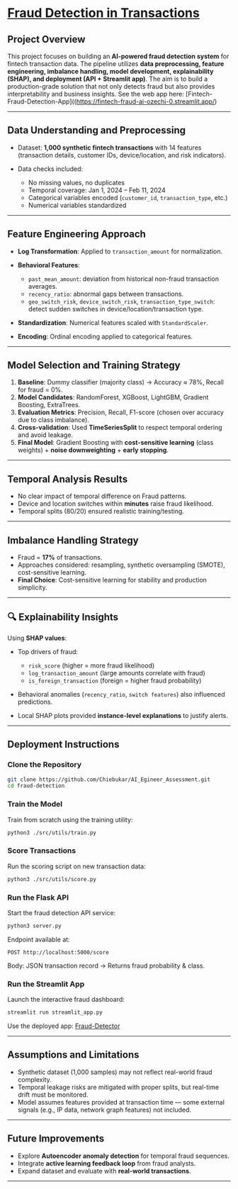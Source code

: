 # [Fraud Detection in Transactions](https://fintech-fraud-ai-ozechi-0.streamlit.app/)

## Project Overview

This project focuses on building an **AI-powered fraud detection system** for fintech transaction data. The pipeline utilizes **data preprocessing, feature engineering, imbalance handling, model development, explainability (SHAP), and deployment (API + Streamlit app)**. The aim is to build a production-grade solution that not only detects fraud but also provides interpretability and business insights. See the web app here: [Fintech-Fraud-Detection-App]((https://fintech-fraud-ai-ozechi-0.streamlit.app/)

---

## Data Understanding and Preprocessing

* Dataset: **1,000 synthetic fintech transactions** with 14 features (transaction details, customer IDs, device/location, and risk indicators).
* Data checks included:

  * No missing values, no duplicates
  * Temporal coverage: Jan 1, 2024 – Feb 11, 2024
  * Categorical variables encoded (`customer_id`, `transaction_type`, etc.)
  * Numerical variables standardized

---

## Feature Engineering Approach

* **Log Transformation**: Applied to `transaction_amount` for normalization.
* **Behavioral Features**:

  * `past_mean_amount`: deviation from historical non-fraud transaction averages.
  * `recency_ratio`: abnormal gaps between transactions.
  * `geo_switch_risk`, `device_switch_risk`, `transaction_type_switch`: detect sudden switches in device/location/transaction type.
* **Standardization**: Numerical features scaled with `StandardScaler`.
* **Encoding**: Ordinal encoding applied to categorical features.

---

## Model Selection and Training Strategy

1. **Baseline**: Dummy classifier (majority class) → Accuracy ≈ 78%, Recall for fraud = 0%.
2. **Model Candidates**: RandomForest, XGBoost, LightGBM, Gradient Boosting, ExtraTrees.
3. **Evaluation Metrics**: Precision, Recall, F1-score (chosen over accuracy due to class imbalance).
4. **Cross-validation**: Used **TimeSeriesSplit** to respect temporal ordering and avoid leakage.
5. **Final Model**: Gradient Boosting with **cost-sensitive learning** (class weights) + **noise downweighting** + **early stopping**.

---

## Temporal Analysis Results

* No clear impact of temporal difference on Fraud patterns.
* Device and location switches within **minutes** raise fraud likelihood.
* Temporal splits (80/20) ensured realistic training/testing.

---

## Imbalance Handling Strategy

* Fraud = **17%** of transactions.
* Approaches considered: resampling, synthetic oversampling (SMOTE), cost-sensitive learning.
* **Final Choice**: Cost-sensitive learning for stability and production simplicity.

---

## 🔍 Explainability Insights

Using **SHAP values**:

* Top drivers of fraud:

  * `risk_score` (higher = more fraud likelihood)
  * `log_transaction_amount` (large amounts correlate with fraud)
  * `is_foreign_transaction` (foreign = higher fraud probability)
* Behavioral anomalies (`recency_ratio`, `switch features`) also influenced predictions.
* Local SHAP plots provided **instance-level explanations** to justify alerts.

---

## Deployment Instructions

### Clone the Repository

```bash
git clone https://github.com/Chiebukar/AI_Egineer_Assessment.git
cd fraud-detection
```

### Train the Model

Train from scratch using the training utility:

```bash
python3 ./src/utils/train.py
```

### Score Transactions

Run the scoring script on new transaction data:

```bash
python3 ./src/utils/score.py
```

### Run the Flask API

Start the fraud detection API service:

```bash
python3 server.py
```

Endpoint available at:

```http
POST http://localhost:5000/score
```

Body: JSON transaction record → Returns fraud probability & class.

### Run the Streamlit App

Launch the interactive fraud dashboard:

```bash
streamlit run streamlit_app.py
```
Use the deployed app: [Fraud-Detector](https://fintech-fraud-ai-ozechi-0.streamlit.app/)

---

## Assumptions and Limitations

* Synthetic dataset (1,000 samples) may not reflect real-world fraud complexity.
* Temporal leakage risks are mitigated with proper splits, but real-time drift must be monitored.
* Model assumes features provided at transaction time — some external signals (e.g., IP data, network graph features) not included.

---

## Future Improvements

* Explore **Autoencoder anomaly detection** for temporal fraud sequences.
* Integrate **active learning feedback loop** from fraud analysts.
* Expand dataset and evaluate with **real-world transactions**.

---
